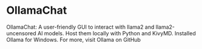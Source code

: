 # OllamaChat
OllamaChat: A user-friendly GUI to interact with llama2 and llama2-uncensored AI models. Host them locally with Python and KivyMD. Installed Ollama for Windows. For more, visit Ollama on GitHub

